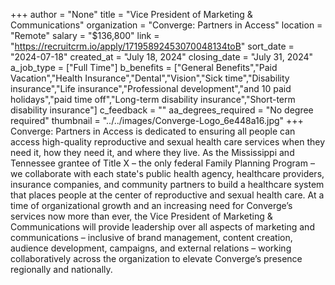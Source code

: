 +++
author = "None"
title = "Vice President of Marketing & Communications"
organization = "Converge: Partners in Access"
location = "Remote"
salary = "$136,800"
link = "https://recruitcrm.io/apply/17195892453070048134toB"
sort_date = "2024-07-18"
created_at = "July 18, 2024"
closing_date = "July 31, 2024"
a_job_type = ["Full Time"]
b_benefits = ["General Benefits","Paid Vacation","Health Insurance","Dental","Vision","Sick time","Disability insurance","Life insurance","Professional development","and 10 paid holidays","paid time off","Long-term disability insurance","Short-term disability insurance"]
c_feedback = ""
aa_degrees_required = "No degree required"
thumbnail = "../../images/Converge-Logo_6e448a16.jpg"
+++
Converge: Partners in Access is dedicated to ensuring all people can access high-quality reproductive and sexual health care services when they need it, how they need it, and where they live. As the Mississippi and Tennessee grantee of Title X – the only federal Family Planning Program – we collaborate with each state's public health agency, healthcare providers, insurance companies, and community partners to build a healthcare system that places people at the center of reproductive and sexual health care.  At a time of organizational growth and an increasing need for Converge’s services now more than ever, the Vice President of Marketing & Communications will provide leadership over all aspects of marketing and communications – inclusive of brand management, content creation, audience development, campaigns, and external relations – working collaboratively across the organization to elevate Converge’s presence regionally and nationally. 
